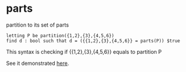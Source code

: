 # parts

partition to its set of parts

```
letting P be partition({1,2},{3},{4,5,6})
find d : bool such that d = ({{1,2},{3},{4,5,6}} = parts(P)) $true
```
This syntax is checking if {{1,2},{3},{4,5,6}} equals to partition P

See it demonstrated [here](https://github.com/conjure-cp/conjure/blob/main/docs/notebooks/Partition_operators.ipynb).
